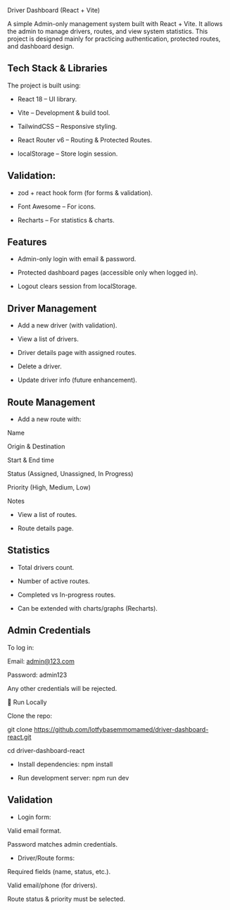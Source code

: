  Driver Dashboard (React + Vite)

A simple Admin-only management system built with React + Vite.
It allows the admin to manage drivers, routes, and view system statistics.
This project is designed mainly for practicing authentication, protected routes, and dashboard design.

## Tech Stack & Libraries

The project is built using:

- React 18 – UI library.

- Vite – Development & build tool.

- TailwindCSS – Responsive styling.

- React Router v6 – Routing & Protected Routes.

- localStorage – Store login session.

## Validation:

- zod + react hook form (for forms & validation).

- Font Awesome – For icons.

- Recharts – For statistics & charts.

## Features
 
- Admin-only login with email & password.

- Protected dashboard pages (accessible only when logged in).

- Logout clears session from localStorage.

## Driver Management

- Add a new driver (with validation).

- View a list of drivers.

- Driver details page with assigned routes.

- Delete a driver.

- Update driver info (future enhancement).

## Route Management

- Add a new route with:

Name

Origin & Destination

Start & End time

Status (Assigned, Unassigned, In Progress)

Priority (High, Medium, Low)

Notes

- View a list of routes.

- Route details page.


## Statistics

- Total drivers count.

- Number of active routes.

- Completed vs In-progress routes.

- Can be extended with charts/graphs (Recharts).

## Admin Credentials

To log in:

Email: admin@123.com

Password: admin123

Any other credentials will be rejected.



🚀 Run Locally

Clone the repo:

git clone https://github.com/lotfybasemmomamed/driver-dashboard-react.git 

cd driver-dashboard-react


- Install dependencies:
npm install


- Run development server:
npm run dev



## Validation

- Login form:

Valid email format.

Password matches admin credentials.

- Driver/Route forms:

Required fields (name, status, etc.).

Valid email/phone (for drivers).

Route status & priority must be selected.